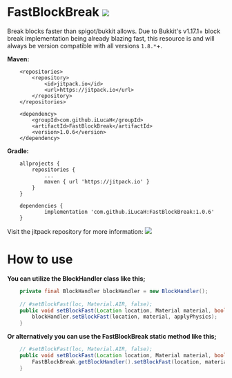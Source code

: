 # FastBlockBreak [![](https://jitpack.io/v/iLucaH/FastBlockBreak.svg)](https://jitpack.io/#iLucaH/FastBlockBreak)
Break blocks faster than spigot/bukkit allows. Due to Bukkit's v1.17.1+ block break implementation being already blazing fast, this resource is and will always be version compatible with all versions `1.8.*`+.

**Maven:**
```
	<repositories>
		<repository>
		    <id>jitpack.io</id>
		    <url>https://jitpack.io</url>
		</repository>
	</repositories>
	
	<dependency>
	    <groupId>com.github.iLucaH</groupId>
	    <artifactId>FastBlockBreak</artifactId>
	    <version>1.0.6</version>
	</dependency>
  ```
**Gradle:**
```
	allprojects {
		repositories {
			...
			maven { url 'https://jitpack.io' }
		}
	}

	dependencies {
	        implementation 'com.github.iLucaH:FastBlockBreak:1.0.6'
	}
```

Visit the jitpack repository for more information: [![](https://jitpack.io/v/iLucaH/FastBlockBreak.svg)](https://jitpack.io/#iLucaH/FastBlockBreak)



# How to use

**You can utilize the BlockHandler class like this;**
```java
    private final BlockHandler blockHandler = new BlockHandler();
    
    // #setBlockFast(loc, Material.AIR, false);
    public void setBlockFast(Location location, Material material, boolean applyPhysics) {
        blockHandler.setBlockFast(location, material, applyPhysics);
    }
```
**Or alternatively you can use the FastBlockBreak static method like this;**
```java
    // #setBlockFast(loc, Material.AIR, false);
    public void setBlockFast(Location location, Material material, boolean applyPhysics) {
        FastBlockBreak.getBlockHandler().setBlockFast(location, material, applyPhysics);
    }
```
